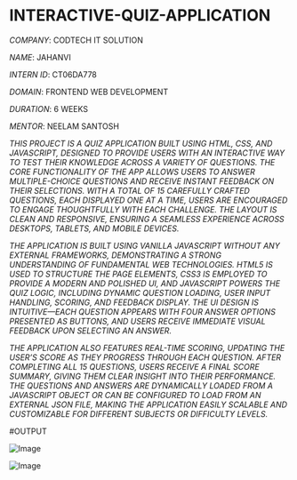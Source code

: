 # INTERACTIVE-QUIZ-APPLICATION
*COMPANY*: CODTECH IT SOLUTION

*NAME*: JAHANVI

*INTERN ID*: CT06DA778

*DOMAIN*: FRONTEND WEB DEVELOPMENT

*DURATION*: 6 WEEKS

*MENTOR*: NEELAM SANTOSH

*THIS PROJECT IS A QUIZ APPLICATION BUILT USING HTML, CSS, AND JAVASCRIPT, DESIGNED TO PROVIDE USERS WITH AN INTERACTIVE WAY TO TEST THEIR KNOWLEDGE ACROSS A VARIETY OF QUESTIONS. THE CORE FUNCTIONALITY OF THE APP ALLOWS USERS TO ANSWER MULTIPLE-CHOICE QUESTIONS AND RECEIVE INSTANT FEEDBACK ON THEIR SELECTIONS. WITH A TOTAL OF 15 CAREFULLY CRAFTED QUESTIONS, EACH DISPLAYED ONE AT A TIME, USERS ARE ENCOURAGED TO ENGAGE THOUGHTFULLY WITH EACH CHALLENGE. THE LAYOUT IS CLEAN AND RESPONSIVE, ENSURING A SEAMLESS EXPERIENCE ACROSS DESKTOPS, TABLETS, AND MOBILE DEVICES.*

*THE APPLICATION IS BUILT USING VANILLA JAVASCRIPT WITHOUT ANY EXTERNAL FRAMEWORKS, DEMONSTRATING A STRONG UNDERSTANDING OF FUNDAMENTAL WEB TECHNOLOGIES. HTML5 IS USED TO STRUCTURE THE PAGE ELEMENTS, CSS3 IS EMPLOYED TO PROVIDE A MODERN AND POLISHED UI, AND JAVASCRIPT POWERS THE QUIZ LOGIC, INCLUDING DYNAMIC QUESTION LOADING, USER INPUT HANDLING, SCORING, AND FEEDBACK DISPLAY. THE UI DESIGN IS INTUITIVE—EACH QUESTION APPEARS WITH FOUR ANSWER OPTIONS PRESENTED AS BUTTONS, AND USERS RECEIVE IMMEDIATE VISUAL FEEDBACK UPON SELECTING AN ANSWER.*

*THE APPLICATION ALSO FEATURES REAL-TIME SCORING, UPDATING THE USER’S SCORE AS THEY PROGRESS THROUGH EACH QUESTION. AFTER COMPLETING ALL 15 QUESTIONS, USERS RECEIVE A FINAL SCORE SUMMARY, GIVING THEM CLEAR INSIGHT INTO THEIR PERFORMANCE. THE QUESTIONS AND ANSWERS ARE DYNAMICALLY LOADED FROM A JAVASCRIPT OBJECT OR CAN BE CONFIGURED TO LOAD FROM AN EXTERNAL JSON FILE, MAKING THE APPLICATION EASILY SCALABLE AND CUSTOMIZABLE FOR DIFFERENT SUBJECTS OR DIFFICULTY LEVELS.*

#OUTPUT

![Image](https://github.com/user-attachments/assets/df7ceb74-09d4-4fd5-87d0-200ca2c04b58)

![Image](https://github.com/user-attachments/assets/2f52e8c9-4bf2-4d5f-bc44-ae1e0ff672b1)
